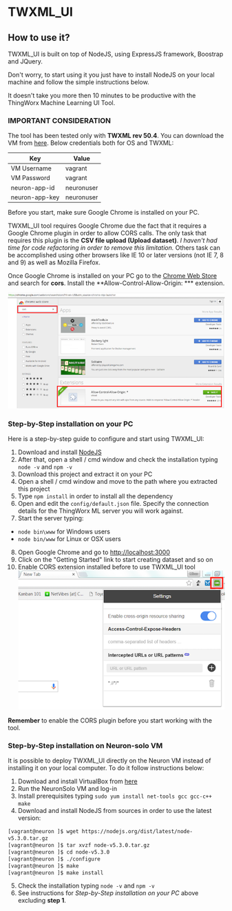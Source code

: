 # TWXML_UI

## How to use it?
TWXML_UI is built on top of NodeJS, using ExpressJS framework, Boostrap and JQuery.

Don't worry, to start using it you just have to install NodeJS on your local machine and follow the simple instructions below.

It doesn't take you more then 10 minutes to be productive with the ThingWorx Machine Learning UI Tool.

### IMPORTANT CONSIDERATION
The tool has been tested only with **TWXML rev 50.4**. You can download the VM from [here](https://pds.ptc.com/Windchill/app/#ptc1/tcomp/infoPage?oid=OR%3Awt.folder.SubFolder%3A1176949521&ContainerOid=OR%3Awt.projmgmt.admin.Project2%3A1160732408&u8=1).
Below credentials both for OS and TWXML:

|  Key            |  Value     |
|-----------------|------------|
| VM Username     | vagrant    |
| VM Password     | vagrant    |
| neuron-app-id   | neuronuser |
| neuron-app-key  | neuronuser |

Before you start, make sure Google Chrome is installed on your PC.

TWXML_UI tool requires Google Chrome due the fact that it requires a Google Chrome plugin in order to allow CORS calls. The only task that requires this plugin is the **CSV file upload (Upload dataset)**. _I haven't had time for code refactoring in order to remove this limitation._
Others task can be accomplished using other browsers like IE 10 or later versions (not IE 7, 8 and 9) as well as Mozilla Firefox.

Once Google Chrome is installed on your PC go to the [Chrome Web Store](https://chrome.google.com/webstore/search/cors?hl=en-US&utm_source=chrome-ntp-launcher) and search for **cors**. Install the **Allow-Control-Allow-Origin: *** extension.

![chrome_web_store](images/chrome_store.png)

### Step-by-Step installation on your PC
Here is a step-by-step guide to configure and start using TWXML_UI:
1. Download and install [NodeJS](https://nodejs.org/en/)
2. After that, open a shell / cmd window and check the installation typing `node -v` and `npm -v`
3. Download this project and extract it on your PC
4. Open a shell / cmd window and move to the path where you extracted this project
5. Type `npm install` in order to install all the dependency
6. Open and edit the `config/default.json` file. Specify the connection details for the ThingWorx ML server you will work against.
7. Start the server typing:
  - `node bin\www` for Windows users
  - `node bin/www` for Linux or OSX users
8. Open Google Chrome and go to [http://localhost:3000](http://localhost:3000)
9. Click on the "Getting Started" link to start creating dataset and so on
10. Enable CORS extension installed before to use TWXML_UI tool
  ![enable_cors](images/enable_cors.png)

**Remember** to enable the CORS plugin before you start working with the tool.

### Step-by-Step installation on Neuron-solo VM
It is possible to deploy TWXML_UI directly on the Neuron VM instead of installing it on your local computer. To do it follow instructions below:

1. Download and install VirtualBox from [here](https://www.virtualbox.org/wiki/Downloads)
2. Run the NeuronSolo VM and log-in
3. Install prerequisites typing `sudo yum install net-tools gcc gcc-c++ make`
4. Download and install NodeJS from sources in order to use the latest version:
```shell
[vagrant@neuron ]$ wget https://nodejs.org/dist/latest/node-v5.3.0.tar.gz
[vagrant@neuron ]$ tar xvzf node-v5.3.0.tar.gz
[vagrant@neuron ]$ cd node-v5.3.0
[vagrant@neuron ]$ ./configure
[vagrant@neuron ]$ make
[vagrant@neuron ]$ make install
```
5. Check the installation typing `node -v` and `npm -v`
6. See instructions for _Step-by-Step installation on your PC_ above excluding **step 1**.

